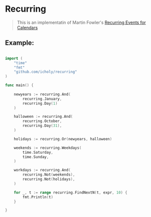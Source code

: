 # Recurring

> This is an implementatin of Martin Fowler's [Recurring Events
for Calendars](https://martinfowler.com/apsupp/recurring.pdf)


## Example:

``` go

import (
	"time"
	"fmt"
	"github.com/icholy/recurring"
)

func main() {
	
	newyears := recurring.And(
		recurring.January,
		recurring.Day(1)
	)

	halloween := recurring.And(
		recurring.October,
		recurring.Day(31),
	)

	holidays := recurring.Or(newyears, halloween)

	weekends := recurring.Weekdays(
		time.Saturday,
		time.Sunday,
	)

	workdays := recurring.And(
		recurring.Not(weekends),
		recurring.Not(holidays),
	)

	for _, t := range recurring.FindNextN(t, expr, 10) {
		fmt.Println(t)
	}

}

```